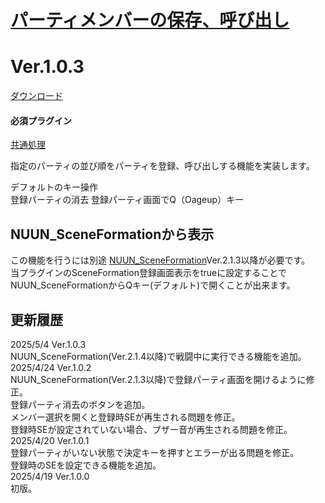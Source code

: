 # [パーティメンバーの保存、呼び出し](https://raw.githubusercontent.com/nuun888/MZ/master/NUUN_SaveMembers.js)
# Ver.1.0.3  
[ダウンロード](https://raw.githubusercontent.com/nuun888/MZ/master/NUUN_SaveMembers.js)  
#### 必須プラグイン
[共通処理](https://github.com/nuun888/MZ/blob/master/README/Base.md)  

指定のパーティの並び順をパーティを登録、呼び出しする機能を実装します。  

デフォルトのキー操作  
登録パーティの消去 登録パーティ画面でQ（Oageup）キー  

## NUUN_SceneFormationから表示
この機能を行うには別途 [NUUN_SceneFormation](https://github.com/nuun888/MZ/blob/master/README/SceneFormation.md)Ver.2.1.3以降が必要です。  
当プラグインのSceneFormation登録画面表示をtrueに設定することでNUUN_SceneFormationからQキー(デフォルト)で開くことが出来ます。  

## 更新履歴
2025/5/4 Ver.1.0.3  
NUUN_SceneFormation(Ver.2.1.4以降)で戦闘中に実行できる機能を追加。  
2025/4/24 Ver.1.0.2  
NUUN_SceneFormation(Ver.2.1.3以降)で登録パーティ画面を開けるように修正。  
登録パーティ消去のボタンを追加。  
メンバー選択を開くと登録時SEが再生される問題を修正。  
登録時SEが設定されていない場合、ブザー音が再生される問題を修正。  
2025/4/20 Ver.1.0.1  
登録パーティがいない状態で決定キーを押すとエラーが出る問題を修正。  
登録時のSEを設定できる機能を追加。  
2025/4/19 Ver.1.0.0  
初版。  

